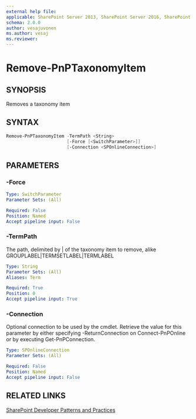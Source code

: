 ```yaml
---
external help file:
applicable: SharePoint Server 2013, SharePoint Server 2016, SharePoint Server 2019, SharePoint Online
schema: 2.0.0
author: vesajuvonen
ms.author: vesaj
ms.reviewer:
---
```

# Remove-PnPTaxonomyItem

## SYNOPSIS
Removes a taxonomy item

## SYNTAX 

```powershell
Remove-PnPTaxonomyItem -TermPath <String>
                       [-Force [<SwitchParameter>]]
                       [-Connection <SPOnlineConnection>]
```

## PARAMETERS

### -Force


```yaml
Type: SwitchParameter
Parameter Sets: (All)

Required: False
Position: Named
Accept pipeline input: False
```

### -TermPath
The path, delimited by | of the taxonomy item to remove, alike GROUPLABEL|TERMSETLABEL|TERMLABEL

```yaml
Type: String
Parameter Sets: (All)
Aliases: Term

Required: True
Position: 0
Accept pipeline input: True
```

### -Connection
Optional connection to be used by the cmdlet. Retrieve the value for this parameter by either specifying -ReturnConnection on Connect-PnPOnline or by executing Get-PnPConnection.

```yaml
Type: SPOnlineConnection
Parameter Sets: (All)

Required: False
Position: Named
Accept pipeline input: False
```

## RELATED LINKS

[SharePoint Developer Patterns and Practices](https://aka.ms/sppnp)
